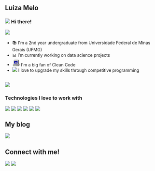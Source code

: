 ## Luiza Melo 
### <img src=https://github.com/TheDudeThatCode/TheDudeThatCode/blob/master/Assets/Hi.gif width="30"> Hi there!

<img src="https://github.com/TheDudeThatCode/TheDudeThatCode/blob/master/Assets/Designer.gif"> 

- 📚 I'm a 2nd year undergraduate from Universidade Federal de Minas Gerais (UFMG)
- :bar_chart: I’m currently working on data science projects 
- <img width=25 src="https://github.com/TheDudeThatCode/TheDudeThatCode/blob/master/Assets/PC.gif"> I'm a big fan of Clean Code
- <img width=25 src="https://github.com/TheDudeThatCode/TheDudeThatCode/blob/master/Assets/powerup.gif"> I love to upgrade my skills through competitive programming

<br>

<img src="https://github-readme-stats.vercel.app/api/top-langs/?username=scarface54&theme=nightowl&show_icons=true">

###  Technologies I love to work with 
<img src="https://img.shields.io/badge/Python-3776AB?style=for-the-badge&logo=python&logoColor=white"/>  <img src="https://img.shields.io/badge/C%2B%2B-00599C?style=for-the-badge&logo=c%2B%2B&logoColor=white"/>  <img src="https://img.shields.io/badge/Java-ED8B00?style=for-the-badge&logo=java&logoColor=white"/> <img src="https://img.shields.io/badge/Linux-FCC624?style=for-the-badge&logo=linux&logoColor=black"> <img src="https://img.shields.io/badge/Pandas-2C2D72?style=for-the-badge&logo=pandas&logoColor=white"> <img src="https://img.shields.io/badge/PostgreSQL-316192?style=for-the-badge&logo=postgresql&logoColor=white">

## My blog
<a href="https://devsizes.wordpress.com/"><img src="https://img.shields.io/badge/Wordpress-21759B?style=for-the-badge&logo=wordpress&logoColor=white"/></a>

## Connect with me! 
<a href="https://www.linkedin.com/in/luiza-de-melo-245a18205/"><img src="https://img.shields.io/badge/LinkedIn-0077B5?style=for-the-badge&logo=linkedin&logoColor=white"/></a> <a href="https://medium.com/@luiza54"><img src="https://img.shields.io/badge/Medium-12100E?style=for-the-badge&logo=medium&logoColor=white"/> </a>

